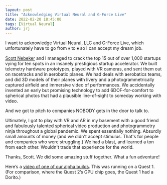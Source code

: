 ```yaml
---
layout: post
title: "Acknowledging Virtual Neural and G-Force Live"
date: 2022-02-20 18:45:00
tags: [Virtual Neural]
author: jrj
---
```

I want to acknowledge Virtual Neural, LLC and G-Force Live, which unfortunately have to go from ⏸ to ⏹ so I can accept my dream job.

[Scott Nebeker][1] and I managed to crack the top 15 out of over 1,000 startups vying for ten spots in an insanely prestigious startup accelerator. We built telemetry hardware prototypes, played with VR cameras, and sent them out on racetracks and in aerobatic planes. We had deals with aerobatics teams, and did 3D models of their planes with livery and a photogrammetrically captured airfield and immersive video of performances. We accidentally invented an early but promising technology to add 6DOF-for-comfort to spherical photos that had a plausible line-of-sight to someday working with video.

And we got to pitch to companies NOBODY gets in the door to talk to. 

Ultimately, I got to play with VR and AR in my basement with a good friend and fabulously talented spherical video production and photogrammetry ninja throughout a global pandemic. We spent essentially nothing. Absurdly small amounts of money (and we didn't accept stimulus. That's for people and companies who were struggling.) We had a blast, and learned a ton from each other. Wouldn't trade that experience for the world. 

Thanks, Scott. We did some amazing stuff together. What a fun adventure!

Here’s a [video of one of our alpha builds][2]. This was running on a Quest 1. (For comparison, where the Quest 2’s GPU chip goes, the Quest 1 had a Dorito.)

[1]: http://www.redshirt.media
[2]: https://youtu.be/7q41I873hx8